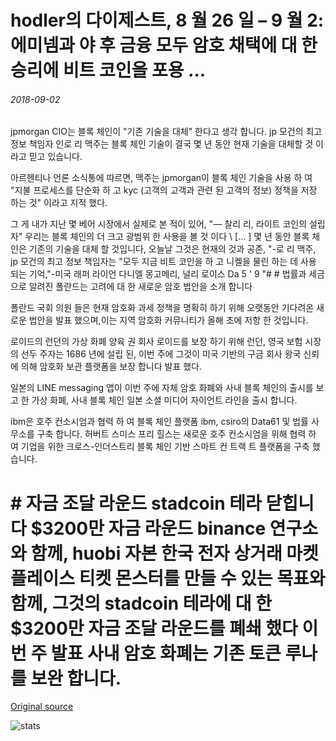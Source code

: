 # hodler의 다이제스트, 8 월 26 일 – 9 월 2: 에미넴과 야 후 금융 모두 암호 채택에 대 한 승리에 비트 코인을 포용 ...

###### 2018-09-02

jpmorgan CIO는 블록 체인이 "기존 기술을 대체" 한다고 생각 합니다. jp 모건의 최고 정보 책임자 인로 리 맥주는 블록 체인 기술이 결국 몇 년 동안 현재 기술을 대체할 것 이라고 믿고 있습니다.

아르헨티나 언론 소식통에 따르면, 맥주는 jpmorgan이 블록 체인 기술을 사용 하 여 "지불 프로세스를 단순화 하 고 kyc (고객의 고객과 관련 된 고객의 정보) 정책을 저장 하는 것" 이라고 지적 했다.

그 게 내가 지난 몇 베어 시장에서 실제로 본 적이 있어, "— 찰리 리, 라이트 코인의 설립자" 우리는 블록 체인의 더 크고 광범위 한 사용을 볼 것 이다 \ [... \] 몇 년 동안 블록 체인은 기존의 기술을 대체 할 것입니다, 오늘날 그것은 현재의 것과 공존, "-로 리 맥주, jp 모건의 최고 정보 책임자는 "모두 지금 비트 코인을 하 고 니켈을 물린 하는 데 사용 되는 기억,"-미국 래퍼 라이언 다니엘 몽고메리, 널리 로이스 Da 5 ' 9 "# # 법률과 세금으로 알려진 폴란드는 고려에 대 한 새로운 암호 법안을 소개 합니다

폴란드 국회 의원 들은 현재 암호화 과세 정책을 명확히 하기 위해 오랫동안 기다려온 새로운 법안을 발표 했으며,이는 지역 암호화 커뮤니티가 올해 초에 저항 한 것입니다.

로이드의 런던의 가상 화폐 양육 권 회사 로이드를 보장 하기 위해 런던, 영국 보험 시장의 선두 주자는 1686 년에 설립 된, 이번 주에 그것이 미국 기반의 구금 회사 왕국 신뢰에 의해 암호화 보관 플랫폼을 보장 합니다 발표 했다.

일본의 LINE messaging 앱이 이번 주에 자체 암호 화폐와 사내 블록 체인의 출시를 보고 한 가상 화폐, 사내 블록 체인 일본 소셜 미디어 자이언트 라인을 출시 합니다.

ibm은 호주 컨소시엄과 협력 하 여 블록 체인 플랫폼 ibm, csiro의 Data61 및 법률 사무소를 구축 합니다. 허버트 스미스 프리 힐스는 새로운 호주 컨소시엄을 위해 협력 하 여 기업을 위한 크로스-인더스트리 블록 체인 기반 스마트 컨 트랙 트 플랫폼을 구축 했습니다.

# # 자금 조달 라운드 stadcoin 테라 닫힙니다 $3200만 자금 라운드 binance 연구소와 함께, huobi 자본 한국 전자 상거래 마켓 플레이스 티켓 몬스터를 만들 수 있는 목표와 함께, 그것의 stadcoin 테라에 대 한 $3200만 자금 조달 라운드를 폐쇄 했다 이번 주 발표 사내 암호 화폐는 기존 토큰 루나를 보완 합니다.

[Original source](https://cointelegraph.com/news/hodlers-digest-august-26september-2-both-eminem-and-yahoo-finance-embrace-bitcoin-in-wins-for-crypto-adoption)

![stats](https://c.statcounter.com/11760860/0/a89fa40b/1/ "stats")